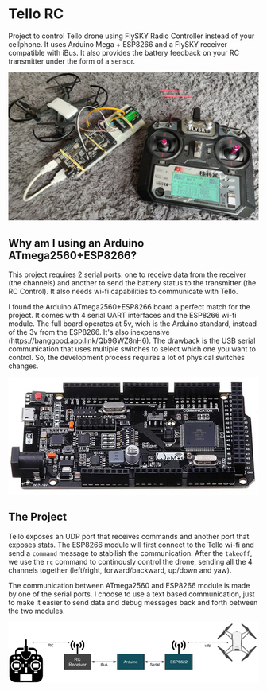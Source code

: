 # Tello RC
Project to control Tello drone using FlySKY Radio Controller instead of your cellphone. It uses Arduino Mega + ESP8266 and a FlySKY receiver compatible with iBus. It also provides the battery feedback on your RC transmitter under the form of a sensor.

![Tello, FlySky transmitter and Arduino board](/page/project.jpg)

## Why am I using an Arduino ATmega2560+ESP8266?
This project requires 2 serial ports: one to receive data from the receiver (the channels) and another to send the battery status to the transmitter (the RC Control). It also needs wi-fi capabilities to communicate with Tello. 

I found the Arduino ATmega2560+ESP8266 board a perfect match for the project. It comes with 4 serial UART interfaces and the ESP8266 wi-fi module. The full board operates at 5v, wich is the Arduino standard, instead of the 3v from the ESP8266. It's also inexpensive (https://banggood.app.link/Qb9GWZ8nH6). The drawback is the USB serial communication that uses multiple switches to select which one you want to control. So, the development process requires a lot of physical switches changes.

![Arduino Mega + ESP8266](/page/arduino_mega.png)

## The Project
Tello  exposes an UDP port that receives commands and another port that exposes stats. The ESP8266 module will first connect to the Tello wi-fi and send a `command` message to stabilish the communication. After the `takeoff`, we use the `rc` command to continously control the drone, sending all the 4 channels together (left/right, forward/backward,  up/down and yaw).

The communication between ATmega2560 and ESP8266 module is made by one of the serial ports. I choose to use a text based communication, just to make it easier to send data and debug messages back and forth between the two modules.

![Project schema](/page/project.png)



